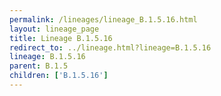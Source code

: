 ```yaml
---
permalink: /lineages/lineage_B.1.5.16.html
layout: lineage_page
title: Lineage B.1.5.16
redirect_to: ../lineage.html?lineage=B.1.5.16
lineage: B.1.5.16
parent: B.1.5
children: ['B.1.5.16']
---
```

